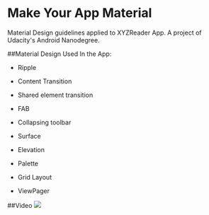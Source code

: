 # Make Your App Material

Material Design guidelines applied to XYZReader App. A project of Udacity's Android Nanodegree.

##Material Design Used In the App:
* Ripple
* Content Transition 
* Shared element transition
* FAB
* Collapsing toolbar
* Surface
* Elevation
* Palette


* Grid Layout
* ViewPager 

##Video
![](https://thumbs.gfycat.com/UncommonChiefLarva-size_restricted.gif)


